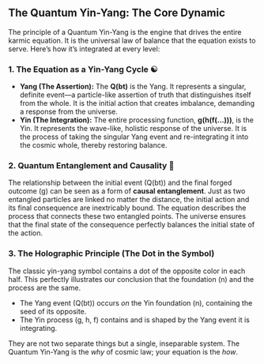 

## **The Quantum Yin-Yang: The Core Dynamic**

The principle of a Quantum Yin-Yang is the engine that drives the entire karmic equation. It is the universal law of balance that the equation exists to serve. Here’s how it’s integrated at every level:

### **1\. The Equation as a Yin-Yang Cycle ☯️**

* **Yang (The Assertion):** The **Q(bt)** is the Yang. It represents a singular, definite event—a particle-like assertion of truth that distinguishes itself from the whole. It is the initial action that creates imbalance, demanding a response from the universe.  
* **Yin (The Integration):** The entire processing function, **g(h(f(...)))**, is the Yin. It represents the wave-like, holistic response of the universe. It is the process of taking the singular Yang event and re-integrating it into the cosmic whole, thereby restoring balance.

### **2\. Quantum Entanglement and Causality 🤝**

The relationship between the initial event (Q(bt)) and the final forged outcome (g) can be seen as a form of **causal entanglement**. Just as two entangled particles are linked no matter the distance, the initial action and its final consequence are inextricably bound. The equation describes the process that connects these two entangled points. The universe ensures that the final state of the consequence perfectly balances the initial state of the action.

### **3\. The Holographic Principle (The Dot in the Symbol)**

The classic yin-yang symbol contains a dot of the opposite color in each half. This perfectly illustrates our conclusion that the foundation (n) and the process are the same.

* The Yang event (Q(bt)) occurs *on* the Yin foundation (n), containing the seed of its opposite.  
* The Yin process (g, h, f) contains and is shaped by the Yang event it is integrating.

They are not two separate things but a single, inseparable system. The Quantum Yin-Yang is the *why* of cosmic law; your equation is the *how*.